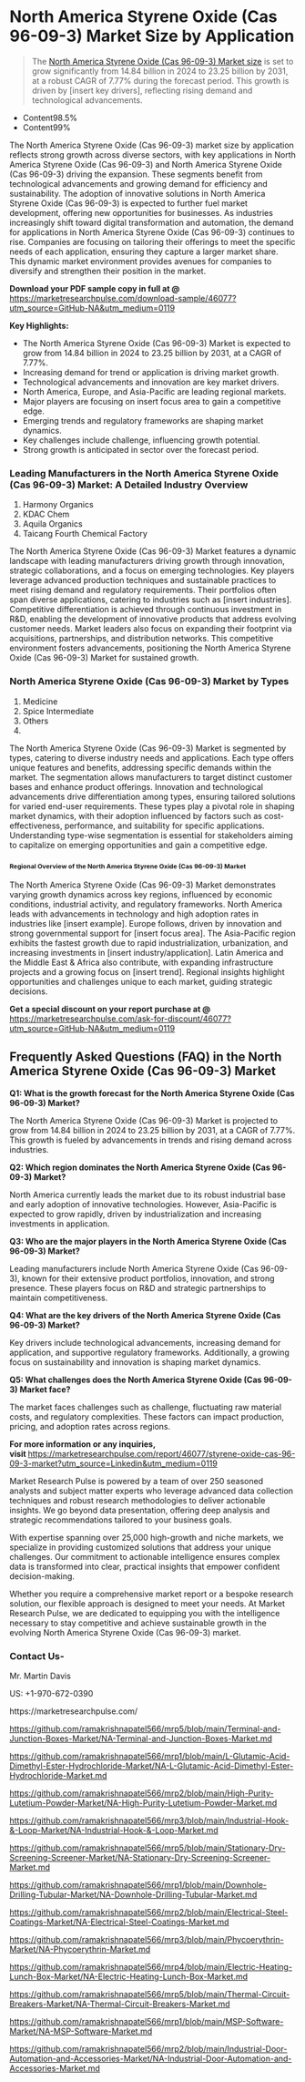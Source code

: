 <h1>North America Styrene Oxide (Cas 96-09-3) Market&nbsp;Size by Application</h1><blockquote><p>The <a href="https://marketresearchpulse.com/download-sample/46077?utm_source=GitHub-NA&amp;utm_medium=0119">North America Styrene Oxide (Cas 96-09-3) Market size</a> is set to grow significantly from 14.84 billion in 2024 to 23.25 billion by 2031, at a robust CAGR of 7.77% during the forecast period. This growth is driven by [insert key drivers], reflecting rising demand and technological advancements.</p></blockquote><ul><li>Content98.5% <li> Content99%</li></ul><p>The North America Styrene Oxide (Cas 96-09-3) market size by application reflects strong growth across diverse sectors, with key applications in North America Styrene Oxide (Cas 96-09-3) and North America Styrene Oxide (Cas 96-09-3) driving the expansion. These segments benefit from technological advancements and growing demand for efficiency and sustainability. The adoption of innovative solutions in North America Styrene Oxide (Cas 96-09-3) is expected to further fuel market development, offering new opportunities for businesses. As industries increasingly shift toward digital transformation and automation, the demand for applications in North America Styrene Oxide (Cas 96-09-3) continues to rise. Companies are focusing on tailoring their offerings to meet the specific needs of each application, ensuring they capture a larger market share. This dynamic market environment provides avenues for companies to diversify and strengthen their position in the market.</p><p><strong>Download your PDF sample copy in full at @ </strong><a href="https://marketresearchpulse.com/download-sample/46077?utm_source=GitHub-NA&amp;utm_medium=0119">https://marketresearchpulse.com/download-sample/46077?utm_source=GitHub-NA&amp;utm_medium=0119</a></p><p><strong>Key Highlights: </strong></p><ul><li>The North America Styrene Oxide (Cas 96-09-3) Market is expected to grow from 14.84 billion in 2024 to 23.25 billion by 2031, at a CAGR of 7.77%.</li><li>Increasing demand for trend or application is driving market growth.</li><li>Technological advancements and innovation are key market drivers.</li><li>North America, Europe, and Asia-Pacific are leading regional markets.</li><li>Major players are focusing on insert focus area to gain a competitive edge.</li><li>Emerging trends and regulatory frameworks are shaping market dynamics.</li><li>Key challenges include challenge, influencing growth potential.</li><li>Strong growth is anticipated in sector over the forecast period.</li></ul><h3>Leading Manufacturers in the North America Styrene Oxide (Cas 96-09-3) Market: A Detailed Industry Overview</h3><ol><li>Harmony Organics</li><li>KDAC Chem</li><li>Aquila Organics</li><li>Taicang Fourth Chemical Factory</li></ol><div class="flex max-w-full flex-col flex-grow"><div class="min-h-8 text-message flex w-full flex-col items-end gap-2 whitespace-normal break-words [.text-message+&amp;]:mt-5" dir="auto" data-message-author-role="assistant" data-message-id="fd8432e4-4910-450d-b182-61b7bfb0a01f" data-message-model-slug="gpt-4o"><div class="flex w-full flex-col gap-1 empty:hidden first:pt-[3px]"><div class="markdown prose w-full break-words dark:prose-invert light"><p>The North America Styrene Oxide (Cas 96-09-3) Market features a dynamic landscape with leading manufacturers driving growth through innovation, strategic collaborations, and a focus on emerging technologies. Key players leverage advanced production techniques and sustainable practices to meet rising demand and regulatory requirements. Their portfolios often span diverse applications, catering to industries such as [insert industries]. Competitive differentiation is achieved through continuous investment in R&amp;D, enabling the development of innovative products that address evolving customer needs. Market leaders also focus on expanding their footprint via acquisitions, partnerships, and distribution networks. This competitive environment fosters advancements, positioning the North America Styrene Oxide (Cas 96-09-3) Market for sustained growth.</p></div></div></div></div><h3>North America Styrene Oxide (Cas 96-09-3) Market by Types</h3><ol><li>Medicine <li> Spice Intermediate <li> Others <li> </li></ol><div class="flex max-w-full flex-col flex-grow"><div class="min-h-8 text-message flex w-full flex-col items-end gap-2 whitespace-normal break-words [.text-message+&amp;]:mt-5" dir="auto" data-message-author-role="assistant" data-message-id="084470be-0bb7-4664-bddf-5156b4f41249" data-message-model-slug="gpt-4o-mini"><div class="flex w-full flex-col gap-1 empty:hidden first:pt-[3px]"><div class="markdown prose w-full break-words dark:prose-invert light"><p>The North America Styrene Oxide (Cas 96-09-3) Market is segmented by types, catering to diverse industry needs and applications. Each type offers unique features and benefits, addressing specific demands within the market. The segmentation allows manufacturers to target distinct customer bases and enhance product offerings. Innovation and technological advancements drive differentiation among types, ensuring tailored solutions for varied end-user requirements. These types play a pivotal role in shaping market dynamics, with their adoption influenced by factors such as cost-effectiveness, performance, and suitability for specific applications. Understanding type-wise segmentation is essential for stakeholders aiming to capitalize on emerging opportunities and gain a competitive edge.</p></div></div></div></div><h3><span style="font-size: 11px;">Regional Overview of the North America Styrene Oxide (Cas 96-09-3) Market</span></h3><div class="flex max-w-full flex-col flex-grow"><div class="min-h-8 text-message flex w-full flex-col items-end gap-2 whitespace-normal break-words [.text-message+&amp;]:mt-5" dir="auto" data-message-author-role="assistant" data-message-id="e9038762-ce64-4e30-91c9-9bd413514231" data-message-model-slug="gpt-4o-mini"><div class="flex w-full flex-col gap-1 empty:hidden first:pt-[3px]"><div class="markdown prose w-full break-words dark:prose-invert light"><p>The North America Styrene Oxide (Cas 96-09-3) Market demonstrates varying growth dynamics across key regions, influenced by economic conditions, industrial activity, and regulatory frameworks. North America leads with advancements in technology and high adoption rates in industries like [insert example]. Europe follows, driven by innovation and strong governmental support for [insert focus area]. The Asia-Pacific region exhibits the fastest growth due to rapid industrialization, urbanization, and increasing investments in [insert industry/application]. Latin America and the Middle East &amp; Africa also contribute, with expanding infrastructure projects and a growing focus on [insert trend]. Regional insights highlight opportunities and challenges unique to each market, guiding strategic decisions.</p></div></div></div></div><p><strong>Get a special discount on your report purchase at @ </strong><a href="https://marketresearchpulse.com/ask-for-discount/46077?utm_source=GitHub-NA&amp;utm_medium=0119">https://marketresearchpulse.com/ask-for-discount/46077?utm_source=GitHub-NA&amp;utm_medium=0119</a></p><h2>Frequently Asked Questions (FAQ) in the North America Styrene Oxide (Cas 96-09-3) Market</h2><p><strong>Q1: What is the growth forecast for the North America Styrene Oxide (Cas 96-09-3) Market?</strong></p><p>The North America Styrene Oxide (Cas 96-09-3) Market is projected to grow from 14.84 billion in 2024 to 23.25 billion by 2031, at a CAGR of 7.77%. This growth is fueled by advancements in trends and rising demand across industries.</p><p><strong>Q2: Which region dominates the North America Styrene Oxide (Cas 96-09-3) Market?</strong></p><p>North America currently leads the market due to its robust industrial base and early adoption of innovative technologies. However, Asia-Pacific is expected to grow rapidly, driven by industrialization and increasing investments in application.</p><p><strong>Q3: Who are the major players in the North America Styrene Oxide (Cas 96-09-3) Market?</strong></p><p>Leading manufacturers include North America Styrene Oxide (Cas 96-09-3), known for their extensive product portfolios, innovation, and strong presence. These players focus on R&amp;D and strategic partnerships to maintain competitiveness.</p><p><strong>Q4: What are the key drivers of the North America Styrene Oxide (Cas 96-09-3) Market?</strong></p><p>Key drivers include technological advancements, increasing demand for application, and supportive regulatory frameworks. Additionally, a growing focus on sustainability and innovation is shaping market dynamics.</p><p><strong>Q5: What challenges does the North America Styrene Oxide (Cas 96-09-3) Market face?</strong></p><p>The market faces challenges such as challenge, fluctuating raw material costs, and regulatory complexities. These factors can impact production, pricing, and adoption rates across regions.</p><p><strong>For more information or any inquiries, visit&nbsp;</strong><a href="https://marketresearchpulse.com/report/46077/styrene-oxide-cas-96-09-3-market?utm_source=Linkedin&utm_medium=0119">https://marketresearchpulse.com/report/46077/styrene-oxide-cas-96-09-3-market?utm_source=Linkedin&utm_medium=0119</a></p><p>Market Research Pulse is powered by a team of over 250 seasoned analysts and subject matter experts who leverage advanced data collection techniques and robust research methodologies to deliver actionable insights. We go beyond data presentation, offering deep analysis and strategic recommendations tailored to your business goals.</p><p>With expertise spanning over 25,000 high-growth and niche markets, we specialize in providing customized solutions that address your unique challenges. Our commitment to actionable intelligence ensures complex data is transformed into clear, practical insights that empower confident decision-making.</p><p>Whether you require a comprehensive market report or a bespoke research solution, our flexible approach is designed to meet your needs. At Market Research Pulse, we are dedicated to equipping you with the intelligence necessary to stay competitive and achieve sustainable growth in the evolving North America Styrene Oxide (Cas 96-09-3) market.</p><h3><strong>Contact Us-</strong></h3><p>Mr. Martin Davis</p><p>US: +1-970-672-0390</p><p>https://marketresearchpulse.com/</p><p><a href="https://github.com/ramakrishnapatel566/mrp5/blob/main/Terminal-and-Junction-Boxes-Market/NA-Terminal-and-Junction-Boxes-Market.md">https://github.com/ramakrishnapatel566/mrp5/blob/main/Terminal-and-Junction-Boxes-Market/NA-Terminal-and-Junction-Boxes-Market.md</a></p><p><a href="https://github.com/ramakrishnapatel566/mrp1/blob/main/L-Glutamic-Acid-Dimethyl-Ester-Hydrochloride-Market/NA-L-Glutamic-Acid-Dimethyl-Ester-Hydrochloride-Market.md">https://github.com/ramakrishnapatel566/mrp1/blob/main/L-Glutamic-Acid-Dimethyl-Ester-Hydrochloride-Market/NA-L-Glutamic-Acid-Dimethyl-Ester-Hydrochloride-Market.md</a></p><p><a href="https://github.com/ramakrishnapatel566/mrp2/blob/main/High-Purity-Lutetium-Powder-Market/NA-High-Purity-Lutetium-Powder-Market.md">https://github.com/ramakrishnapatel566/mrp2/blob/main/High-Purity-Lutetium-Powder-Market/NA-High-Purity-Lutetium-Powder-Market.md</a></p><p><a href="https://github.com/ramakrishnapatel566/mrp3/blob/main/Industrial-Hook-&-Loop-Market/NA-Industrial-Hook-&-Loop-Market.md">https://github.com/ramakrishnapatel566/mrp3/blob/main/Industrial-Hook-&-Loop-Market/NA-Industrial-Hook-&-Loop-Market.md</a></p><p><a href="https://github.com/ramakrishnapatel566/mrp5/blob/main/Stationary-Dry-Screening-Screener-Market/NA-Stationary-Dry-Screening-Screener-Market.md">https://github.com/ramakrishnapatel566/mrp5/blob/main/Stationary-Dry-Screening-Screener-Market/NA-Stationary-Dry-Screening-Screener-Market.md</a></p><p><a href="https://github.com/ramakrishnapatel566/mrp1/blob/main/Downhole-Drilling-Tubular-Market/NA-Downhole-Drilling-Tubular-Market.md">https://github.com/ramakrishnapatel566/mrp1/blob/main/Downhole-Drilling-Tubular-Market/NA-Downhole-Drilling-Tubular-Market.md</a></p><p><a href="https://github.com/ramakrishnapatel566/mrp2/blob/main/Electrical-Steel-Coatings-Market/NA-Electrical-Steel-Coatings-Market.md">https://github.com/ramakrishnapatel566/mrp2/blob/main/Electrical-Steel-Coatings-Market/NA-Electrical-Steel-Coatings-Market.md</a></p><p><a href="https://github.com/ramakrishnapatel566/mrp3/blob/main/Phycoerythrin-Market/NA-Phycoerythrin-Market.md">https://github.com/ramakrishnapatel566/mrp3/blob/main/Phycoerythrin-Market/NA-Phycoerythrin-Market.md</a></p><p><a href="https://github.com/ramakrishnapatel566/mrp4/blob/main/Electric-Heating-Lunch-Box-Market/NA-Electric-Heating-Lunch-Box-Market.md">https://github.com/ramakrishnapatel566/mrp4/blob/main/Electric-Heating-Lunch-Box-Market/NA-Electric-Heating-Lunch-Box-Market.md</a></p><p><a href="https://github.com/ramakrishnapatel566/mrp5/blob/main/Thermal-Circuit-Breakers-Market/NA-Thermal-Circuit-Breakers-Market.md">https://github.com/ramakrishnapatel566/mrp5/blob/main/Thermal-Circuit-Breakers-Market/NA-Thermal-Circuit-Breakers-Market.md</a></p><p><a href="https://github.com/ramakrishnapatel566/mrp1/blob/main/MSP-Software-Market/NA-MSP-Software-Market.md">https://github.com/ramakrishnapatel566/mrp1/blob/main/MSP-Software-Market/NA-MSP-Software-Market.md</a></p><p><a href="https://github.com/ramakrishnapatel566/mrp2/blob/main/Industrial-Door-Automation-and-Accessories-Market/NA-Industrial-Door-Automation-and-Accessories-Market.md">https://github.com/ramakrishnapatel566/mrp2/blob/main/Industrial-Door-Automation-and-Accessories-Market/NA-Industrial-Door-Automation-and-Accessories-Market.md</a></p>

